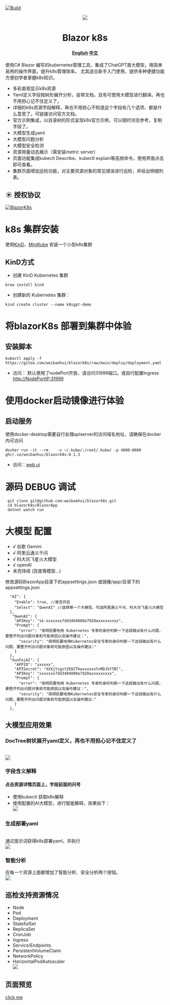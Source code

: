 [![Build](https://github.com/weibaohui/blazork8s/actions/workflows/BlazorApp.yml/badge.svg)](https://github.com/weibaohui/blazork8s/actions/workflows/server.yml)


<p align="center">
  <a href="https://gitee.com/weibaohui/blazork8s">
    <img src="https://gitee.com/weibaohui/blazork8s/raw/main/BlazorApp/wwwroot/pro_icon.svg">
  </a>
  <h1 align="center"> Blazor k8s </h1>
  <h4 align="center"> 
    <a href="https://github.com/weibaohui/blazork8s/blob/main/Readme.md">English</a>
    <a href="https://gitee.com/weibaohui/blazork8s/blob/main/Readme_cn.md">中文</a>
 </h4>
</p>

使用C# Blazor 编写的kubernetes管理工具，集成了ChatGPT类大模型，用简单易用的操作界面，提升k8s管理效率。
尤其适合新手入门使用，提供多种便捷功能方便初学者掌握k8s知识。

* 多彩直观显示k8s资源
* Yaml定义字段按树形展开分析，自带文档，且有可使用大模型进行翻译。再也不用担心记不住定义了。
* 详细的k8s资源字段解释，再也不用担心不知道这个字段有几个选项、都是什么意思了。可链接访问官方文档。
* 官方示例集成，以目录树的形式呈现k8s官方示例，可以随时浏览参考，复制字段了。
* 大模型生成yaml
* 大模型问题分析
* 大模型安全检测
* 资源用量动态展示（需安装metric server）
* 页面功能集成kubectl Describe、kubectl explain等高频命令，使用界面点击即可查看。
* 集群页面增加巡检功能，对主要资源对象的常见错误进行巡检，并给出明细列表。

## ☀️ 授权协议

[![BlazorK8s](https://img.shields.io/badge/License-MIT-blue?style=flat-square)](https://github.com/weibaohui/blazork8s/blob/master/LICENSE)

# k8s 集群安装

使用[KinD](https://kind.sigs.k8s.io/docs/user/quick-start/)、[MiniKube](https://minikube.sigs.k8s.io/docs/start/)
安装一个小型k8s集群

## KinD方式

* 创建 KinD Kubernetes 集群

```
brew install kind
```

* 创建新的 Kubernetes 集群：

```
kind create cluster --name k8sgpt-demo
```

# 将blazorK8s 部署到集群中体验

## 安装脚本

```docker
kubectl apply -f https://gitee.com/weibaohui/blazork8s/raw/main/deploy/deployment.yaml
```

* 访问：
  默认使用了nodePort开放，请访问31999端口。或自行配置Ingress
  [http://NodePortIP:31999](http://127.0.0.1:31999)

# 使用docker启动镜像进行体验

## 启动服务

使用docker-desktop需要自行处理apiserver的访问域名地址，请确保在docker内可访问

```docker
docker run -it --rm    -v ~/.kube/:/root/.kube/ -p 4000:8080 ghcr.io/weibaohui/blazork8s:0.1.3
```

* 访问：[web ui](http://127.0.0.1:4000)

# 源码 DEBUG 调试

```
 git clone git@github.com:weibaohui/blazork8s.git
 cd blazork8s/BlazorApp
 dotnet watch run
```

# 大模型 配置

* √ 谷歌 Gemini
* √ 阿里云通义千问
* √ 科大讯飞星火大模型
* √ openAI
* 未完待续 (百度等模型...)

修改源码BlazorApp目录下的appsettings.json
或镜像/app/目录下的appsettings.json

```
  "AI": {
    "Enable": true, //是否开启
    "Select": "QwenAI" //选择哪一个大模型。可选阿里通义千问、科大讯飞星火大模型
  },
   "QwenAI": {
    "APIKey": "sk-xxxxxxx7dd3494880a7920axxxxxxxxx",
    "Prompt": {
      "error": "简明扼要地用 Kubernetes 专家的身份判断一下这段输出有什么问题，要整齐列出问题对象和可能原因以及操作建议：",
      "security": "简明扼要地用Kubernetes安全专家的身份判断一下这段输出有什么问题，要整齐列出问题对象和可能原因以及操作建议:"
    }
  },
  "XunFeiAI": {
    "APPID": "xxxxxx",
    "APISecret": "XXXjYzgzY2E0ZTkwxxxxxxYxMDJkYTBl",
    "APIKey": "xxxxxxx7dd3494880a7920axxxxxxxxx",
    "Prompt": {
      "error": "简明扼要地用 Kubernetes 专家的身份判断一下这段输出有什么问题，要整齐列出问题对象和可能原因以及操作建议：",
      "security": "简明扼要地用Kubernetes安全专家的身份判断一下这段输出有什么问题，要整齐列出问题对象和可能原因以及操作建议:"
    }
  },
```

## 大模型应用效果

### DocTree树状展开yaml定义，再也不用担心记不住定义了

<br>
  <img src="https://gitee.com/weibaohui/blazork8s/raw/main/docs/img/doc-tree.gif">
  <br>

### 字段含义解释

#### 点击资源详情页面上，字段前面的问号

* 使用kubectl 获取k8s解释
* 使用配置的AI大模型，进行智能解释，效果如下：
  <br>
  <img src="https://gitee.com/weibaohui/blazork8s/raw/main/docs/img/kubectl-explain.gif">
  <br>

### 生成部署yaml

<br>
通过提示词获得k8s部署yaml，并执行<br>
<img src="https://gitee.com/weibaohui/blazork8s/raw/main/docs/img/gpt-deploy.gif">
<br>

### 智能分析

在每一个资源上面都增加了智能分析、安全分析两个按钮。
<br>
<img src="https://gitee.com/weibaohui/blazork8s/raw/main/docs/img/POD-analyze.gif">
<br>

## 巡检支持资源情况

* Node
* Pod
* Deployment
* StatefulSet
* ReplicaSet
* CronJob
* Ingress
* Service/Endpoints
* PersistentVolumeClaim
* NetworkPolicy
* HorizontalPodAutoscaler
  <br>
  <img src="https://gitee.com/weibaohui/blazork8s/raw/main/docs/img/cluster-inspection.png">
  <br>

## 页面预览

[click me](https://gitee.com/weibaohui/blazork8s/blob/main/docs/ui_gitee.md)
